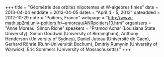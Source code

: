 +++
title = "Géométrie des orbites nilpotentes et W-algèbres finies"
date = 2013-04-04
enddate = 2013-04-05
dates = "April 4 - 5, 2013"
dateadded = 2012-10-29
note = "Poitiers, France"
webpage = "http://www-math.sp2mi.univ-poitiers.fr/~amoreau/ANRpoitiers13.htm"
organisers = "Anne Moreau, Simon Riche"
speakers = "Pramod Achar (Louisiana State University), Simon Goodwin (University of Birmingham), Anthony Henderson (University of Sydney), Daniel Juteau (Université de Caen), Gerhard Röhrle (Ruhr-Universität Bochum), Dmitriy Rumynin (University of Warwick), Eric Sommers (University of Massachusetts)."
+++

